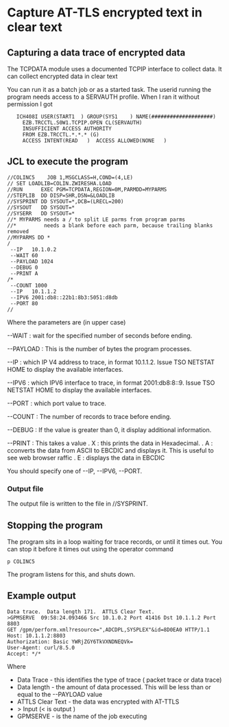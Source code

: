 # Capture AT-TLS encrypted text in clear text
##  Capturing a data trace of encrypted data
The TCPDATA module uses a documented TCPIP interface to collect data.  It can collect encrypted data in clear text

You can run it as a batch job or as a started task.
The userid running the program needs access to a SERVAUTH profile.  When I ran it without permission I got
```
   ICH408I USER(START1  ) GROUP(SYS1    ) NAME(####################)
     EZB.TRCCTL.S0W1.TCPIP.OPEN CL(SERVAUTH)
     INSUFFICIENT ACCESS AUTHORITY
     FROM EZB.TRCCTL.*.*.* (G)
     ACCESS INTENT(READ   )  ACCESS ALLOWED(NONE   )
```


## JCL to execute the program

```
//COLINC5    JOB 1,MSGCLASS=H,COND=(4,LE)
// SET LOADLIB=COLIN.ZWIRESHA.LOAD
//RUN      EXEC PGM=TCPDATA,REGION=0M,PARMDD=MYPARMS
//STEPLIB  DD DISP=SHR,DSN=&LOADLIB
//SYSPRINT DD SYSOUT=*,DCB=(LRECL=200)
//SYSOUT   DD SYSOUT=*
//SYSERR   DD SYSOUT=*
//* MYPARMS needs a / to split LE parms from program parms
//*         needs a blank before each parm, because trailing blanks removed
//MYPARMS DD *
/
 --IP   10.1.0.2
 --WAIT 60
 --PAYLOAD 1024
 --DEBUG 0
 --PRINT A
/*
 --COUNT 1000
 --IP   10.1.1.2
 --IPV6 2001:db8::22b1:8b3:5051:d8db
 --PORT 80
//
```

Where the parameters are (in upper case)


--WAIT
: wait for the specified number of seconds before ending.

--PAYLOAD
: This is the number of bytes the program processes.

--IP
:  which IP V4 address to trace, in format 10.1.1.2.  Issue TSO NETSTAT HOME to display the available interfaces.

--IPV6
:  which IPV6 interface to trace, in format 2001:db8:8::9.  Issue TSO NETSTAT HOME to display the available interfaces.

--PORT
: which port value to trace.

--COUNT
:  The number of records to trace before ending.

--DEBUG
: If the value is greater than 0, it display additional information.

--PRINT
:  This takes a value
    . X : this prints the data in Hexadecimal.
    . A : cconverts the data from ASCII to EBCDIC and displays it.  This is useful to see web browser raffic
    . E : displays the data in EBCDIC


You should specify one of  --IP, --IPV6, --PORT.


### Output file
The output file is written to the file in //SYSPRINT.




## Stopping the program
The program sits in a loop waiting for trace records, or until it times out.
You can stop it before it times out using the operator command
```
p COLINC5
```
The program listens for this, and shuts down.

## Example output

```
Data trace.  Data length 171.  ATTLS Clear Text.
>GPMSERVE  09:58:24.093466 Src 10.1.0.2 Port 41416 Dst 10.1.1.2 Port 8803
GET /gpm/perform.xml?resource=",ADCDPL,SYSPLEX"&id=8D0EA0 HTTP/1.1
Host: 10.1.1.2:8803
Authorization: Basic YWRjZGY6TkVXNDNEQVk=
User-Agent: curl/8.5.0
Accept: */*
```
Where

* Data Trace - this identifies the type of trace ( packet trace or data trace)
* Data length - the amount of data processed.   This will be less than or equal to the --PAYLOAD value
* ATTLS Clear Text - the data was encrypted with AT-TTLS
* \> Input (< is output )
* GPMSERVE - is the name of the job executing
